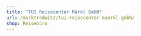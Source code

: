 ```yaml
---
title: "TUI Reisecenter Märkl GmbH"
url: /marktredwitz/tui-reisecenter-maerkl-gmbh/
shop: Reisebüro
---
```

